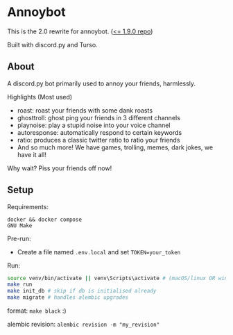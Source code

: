 # Annoybot

This is the 2.0 rewrite for annoybot. ([<= 1.9.0 repo](https://github.com/SebassNoob/bot))

Built with discord.py and Turso.

## About
A discord.py bot primarily used to annoy your friends, harmlessly.

Highlights (Most used)
- roast: roast your friends with some dank roasts
- ghosttroll: ghost ping your friends in 3 different channels
- playnoise: play a stupid noise into your voice channel
- autoresponse: automatically respond to certain keywords
- ratio: produces a classic twitter ratio to ratio your friends
- And so much more! We have games, trolling, memes, dark jokes, we have it all!

Why wait? Piss your friends off now!

## Setup
Requirements:
```
docker && docker compose
GNU Make
```

Pre-run:

- Create a file named ``.env.local`` and set ``TOKEN=your_token``

Run:
```sh
source venv/bin/activate || venv\Scripts\activate # (macOS/linux OR windows)
make run
make init_db # skip if db is initialised already
make migrate # handles alembic upgrades
```
format: ``make black`` :)

alembic revision: ``alembic revision -m "my_revision"``
